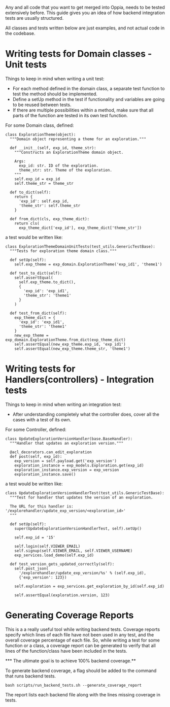 Any and all code that you want to get merged into Oppia, needs to be tested extensively before. This guide gives you an idea of how backend integration tests are usually structured.

All classes and tests written below are just examples, and not actual code in the codebase.

# Writing tests for Domain classes - Unit tests

Things to keep in mind when writing a unit test:

* For each method defined in the domain class, a separate test function to test the method should be implemented.
* Define a setUp method in the test if functionality and variables are going to be reused between tests.
* If there are multiple possibilities within a method, make sure that all parts of the function are tested in its own test function.

For some Domain class, defined:

```
class ExplorationTheme(object):
  """Domain object representing a theme for an exploration."""

  def __init__(self, exp_id, theme_str):
    """Constructs an ExplorationTheme domain object.

    Args:
      exp_id: str. ID of the exploration.
      theme_str: str. Theme of the exploration.
    """
    self.exp_id = exp_id
    self.theme_str = theme_str

  def to_dict(self):
    return {
      'exp_id': self.exp_id,
      'theme_str': self.theme_str
    }

  def from_dict(cls, exp_theme_dict):
    return cls(
      exp_theme_dict['exp_id'], exp_theme_dict['theme_str'])
```

a test would be written like:

```
class ExplorationThemeDomainUnitTests(test_utils.GenericTestBase):
  """Tests for exploration theme domain class."""

  def setUp(self):
    self.exp_theme = exp_domain.ExplorationTheme('exp_id1', 'theme1')

  def test_to_dict(self):
    self.assertEqual(
      self.exp_theme.to_dict(),
      {
        'exp_id': 'exp_id1',
        'theme_str': 'theme1'
      }
    )

  def test_from_dict(self):
    exp_theme_dict = {
      'exp_id': 'exp_id1',
      'theme_str': 'theme1'
    }
    new_exp_theme = exp_domain.ExplorationTheme.from_dict(exp_theme_dict)
    self.assertEqual(new_exp_theme.exp_id, 'exp_id1')
    self.assertEqual(new_exp_theme.theme_str, 'theme1')
```


# Writing tests for Handlers(controllers) - Integration tests

Things to keep in mind when writing an integration test:

* After understanding completely what the controller does, cover all the cases with a test of its own.

For some Controller, defined:

```
class UpdateExplorationVersionHandler(base.BaseHandler):
  """Handler that updates an exploration version."""

  @acl_decorators.can_edit_exploration
  def post(self, exp_id):
    exp_version = self.payload.get('exp_version')
    exploration_instance = exp_models.Exploration.get(exp_id)
    exploration_instance.exp_version = exp_version
    exploration_instance.save()
```

a test would be written like:

```
class UpdateExplorationVersionHandlerTest(test_utils.GenericTestBase):
  """Test for handler that updates the version of an exploration.

  The URL for this handler is: '/explorehandler/update_exp_version/<exploration_id>'
  """

  def setUp(self):
    super(UpdateExplorationVersionHandlerTest, self).setUp()
    
    self.exp_id = '15'

    self.login(self.VIEWER_EMAIL)
    self.signup(self.VIEWER_EMAIL, self.VIEWER_USERNAME)
    exp_services.load_demo(self.exp_id)

  def test_version_gets_updated_correctly(self):
    self.post_json(
      '/explorehandler/update_exp_version/%s' % (self.exp_id),
      {'exp_version': 123})
      
    self.exploration = exp_services.get_exploration_by_id(self.exp_id)

    self.assertEqual(exploration.version, 123)
```

# Generating Coverage Reports

This is a a really useful tool while writing backend tests. Coverage reports specify which lines of each file have not been used in any test, and the overall coverage percentage of each file. So, while writing a test for some function or a class, a coverage report can be generated to verify that all lines of the function/class have been included in the tests.

*** The ultimate goal is to achieve 100% backend coverage.**

To generate backend coverage, a flag should be added to the command that runs backend tests.

`bash scripts/run_backend_tests.sh --generate_coverage_report`

The report lists each backend file along with the lines missing coverage in tests.